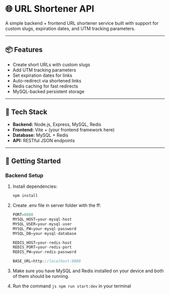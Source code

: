 # 🌐 URL Shortener API

A simple backend + frontend URL shortener service built with support for custom slugs, expiration dates, and UTM tracking parameters.

---

## 📦 Features

- Create short URLs with custom slugs
- Add UTM tracking parameters
- Set expiration dates for links
- Auto-redirect via shortened links
- Redis caching for fast redirects
- MySQL-backed persistent storage

---

## 🧰 Tech Stack

- **Backend:** Node.js, Express, MySQL, Redis
- **Frontend:** Vite + (your frontend framework here)
- **Database:** MySQL + Redis
- **API:** RESTful JSON endpoints

---

## 🚀 Getting Started

### Backend Setup

1. Install dependencies:

   ```bash
   npm install
   ```
2. Create .env file in server folder with the ff:
   ```js
   PORT=8080
   MYSQL_HOST=your-mysql-host
   MYSQL_USER=your-mysql-user
   MYSQL_PW=your-mysql-password
   MYSQL_DB=your-mysql-database
   
   REDIS_HOST=your-redis-host
   REDIS_PORT=your-redis-port
   REDIS_PW=your-redis-password
   
   BASE_URL=http://localhost:8080
   ```
3. Make sure you have MySQL and Redis installed on your device and both of them should be running.
4. Run the command ```js npm run start:dev``` in your terminal
